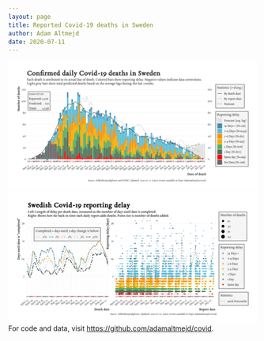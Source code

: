 ```yaml
---
layout: page
title: Reported Covid-19 deaths in Sweden
author: Adam Altmejd
date: 2020-07-11
---
```


![Graph of Swedish Covid-19 deaths with reporting delay.](deaths_lag_sweden_2020-07-11.png "Swedish Covid-19 deaths.")
![Graph of Swedish Covid-19 reporting delay in daily deaths.](lag_trend_sweden_2020-07-11.png "Trend in Swedish Covid-19 mortality reporting delay.")
For code and data, visit <https://github.com/adamaltmejd/covid>.
